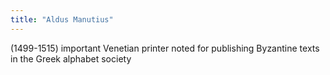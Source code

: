 ```yaml
---
title: "Aldus Manutius"
---
```

(1499-1515) important Venetian printer noted for publishing Byzantine texts in the Greek alphabet 
society

